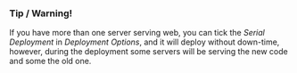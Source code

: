 ### Tip / Warning!

If you have more than one server serving web, you can tick the _Serial Deployment_ in _Deployment Options_, and it will deploy without down-time, however, during the deployment some servers will be serving the new code and some the old one.   







